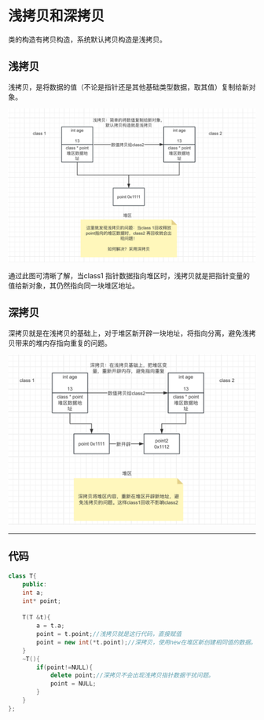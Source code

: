 # 浅拷贝和深拷贝

类的构造有拷贝构造，系统默认拷贝构造是浅拷贝。

## 浅拷贝

浅拷贝，是将数据的值（不论是指针还是其他基础类型数据，取其值）复制给新对象。

![浅拷贝数据](浅拷贝.png)

通过此图可清晰了解，当class1 指针数据指向堆区时，浅拷贝就是把指针变量的值给新对象，其仍然指向同一块堆区地址。

## 深拷贝

深拷贝就是在浅拷贝的基础上，对于堆区新开辟一块地址，将指向分离，避免浅拷贝带来的堆内存指向重复的问题。

![深拷贝](深拷贝.png)

---

## 代码

```cpp
class T{
    public:
    int a;
    int* point;

    T(T &t){
        a = t.a;
        point = t.point;//浅拷贝就是这行代码，直接赋值
        point = new int(*t.point);//深拷贝，使用new在堆区新创建相同值的数据。
    }
    ~T(){
        if(point!=NULL){
            delete point;//深拷贝不会出现浅拷贝指针数据干扰问题。
            point = NULL;
        }
    }
};
```
